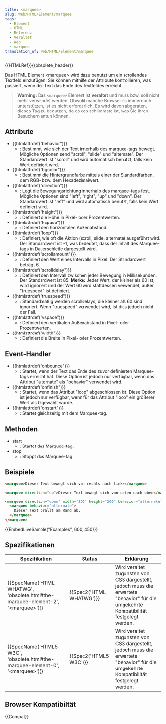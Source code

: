 ```yaml
---
title: <marquee>
slug: Web/HTML/Element/marquee
tags:
  - Element
  - HTML
  - Referenz
  - Veraltet
  - Web
  - marquee
translation_of: Web/HTML/Element/marquee
---
```

{{HTMLRef}}{{obsolete_header}}

Das HTML Element \<marquee> wird dazu benutzt um ein scrollendes Textfeld einzufügen. Sie können mithilfe der Attribute kontrollieren, was passiert, wenn der Text das Ende des Textfeldes erreicht.

> **Warning:** Das `<marquee>` Element ist **veraltet** und muss bzw. soll nicht mehr verwendet werden. Obwohl manche Browser es immernoch unterstützen, ist es nicht erforderlich. Es wird davon abgeraten, dieses Tag zu benutzen, da es das schlimmste ist, was Sie ihren Besuchern antun können.

## Attribute

- {{htmlattrdef("behavior")}}
  - : Bestimmt, wie sich der Text innerhalb des marquee-tags bewegt. Mögliche Optionen send "scroll", "slide" und "alternate". Der Standardwert ist "scroll" und wird automatisch benutzt, falls kein Wert definiert wird.
- {{htmlattrdef("bgcolor")}}
  - : Bestimmt die Hintergrundfarbe mittels einer der Standardfarben, dem RGB- bzw. dem Hexadezimalwert.
- {{htmlattrdef("direction")}}
  - : Legt die Bewegungsrichtung innerhalb des marquee-tags fest. Mögliche Optionen sind "left", "right", "up" und "down". Der Standardwert ist "left" und wird automatisch benutzt, falls kein Wert definiert wird.
- {{htmlattrdef("height")}}
  - : Definiert die Höhe in Pixel- oder Prozentwerten.
- {{htmlattrdef("hspace")}}
  - : Definiert den horizontalen Außenabstand.
- {{htmlattrdef("loop")}}
  - : Definiert, wie oft die Aktion (scroll, slide, alternate) ausgeführt wird. Der Standardwert ist -1, was bedeutet, dass der Inhalt des Marquee-tags in Dauerschleife dargestellt wird.
- {{htmlattrdef("scrollamount")}}
  - : Definiert den Wert eines Intervalls in Pixel. Der Standardwert beträgt 6.
- {{htmlattrdef("scrolldelay")}}
  - : Definiert den Intervall zwischen jeder Bewegung in Millisekunden. Der Standardwert ist 85. **Merke:** Jeder Wert, der kleiner als 60 ist, wird ignoriert und der Wert 60 wird stattdessen verwendet, außer "truespeed" ist definiert.
- {{htmlattrdef("truespeed")}}
  - : Standardmäßig werden scrolldelays, die kleiner als 60 sind ignoriert. Wenn "truespeed" verwendet wird, ist dies jedoch nicht der Fall.
- {{htmlattrdef("vspace")}}
  - : Definiert den vertikalen Außenabstand in Pixel- oder Prozentwerten.
- {{htmlattrdef("width")}}
  - : Definiert die Breite in Pixel- oder Prozentwerten.

## Event-Handler

- {{htmlattrdef("onbounce")}}
  - : Startet, wenn der Text das Ende des zuvor definierten Marquee-tags erreicht hat. Diese Option ist jedoch nur verfügbar, wenn das Attribut "alternate" als "behavior" verwendet wird.
- {{htmlattrdef("onfinish")}}
  - : Startet, wenn das Attribut "loop" abgeschlossen ist. Diese Option ist jedoch nur verfügbar, wenn für das Attribut "loop" ein größerer Wert als 0 gewählt wurde.
- {{htmlattrdef("onstart")}}
  - : Startet gleichzeitig mit dem Marquee-tag.

## Methoden

- start
  - : Startet das Marquee-tag.
- stop
  - : Stoppt das Marquee-tag.

## Beispiele

```html
<marquee>Dieser Text bewegt sich von rechts nach links</marquee>

<marquee direction="up">Dieser Text bewegt sich von unten nach oben</marquee>

<marquee direction="down" width="250" height="200" behavior="alternate" style="border:solid">
  <marquee behavior="alternate">
    Dieser Text prallt am Rand ab.
  </marquee>
</marquee>
```

{{EmbedLiveSample("Examples", 600, 450)}}

## Spezifikationen

| Spezifikation                                                                                                    | Status                           | Erklärung                                                                                                                              |
| ---------------------------------------------------------------------------------------------------------------- | -------------------------------- | -------------------------------------------------------------------------------------------------------------------------------------- |
| {{SpecName('HTML WHATWG', 'obsolete.html#the-marquee-element-2', '&lt;marquee&gt;')}} | {{Spec2('HTML WHATWG')}} | Wird veraltet zugunsten von CSS dargestellt, jedoch muss die erwartete "behavior" für die umgekehrte Kompatibilität festgelegt werden. |
| {{SpecName('HTML5 W3C', 'obsolete.html#the-marquee-element-0', '&lt;marquee&gt;')}} | {{Spec2('HTML5 W3C')}}     | Wird veraltet zugunsten von CSS dargestellt, jedoch muss die erwartete "behavior" für die umgekehrte Kompatibilität festgelegt werden. |

## Browser Kompatibiltät

{{Compat}}
